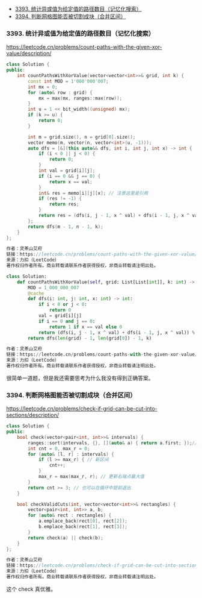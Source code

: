 
<!-- @import "[TOC]" {cmd="toc" depthFrom=1 depthTo=6 orderedList=false} -->

<!-- code_chunk_output -->

- [3393. 统计异或值为给定值的路径数目（记忆化搜索）](#3393-统计异或值为给定值的路径数目记忆化搜索)
- [3394. 判断网格图能否被切割成块（合并区间）](#3394-判断网格图能否被切割成块合并区间)

<!-- /code_chunk_output -->

### 3393. 统计异或值为给定值的路径数目（记忆化搜索）

https://leetcode.cn/problems/count-paths-with-the-given-xor-value/description/

```cpp
class Solution {
public:
    int countPathsWithXorValue(vector<vector<int>>& grid, int k) {
        const int MOD = 1'000'000'007;
        int mx = 0;
        for (auto& row : grid) {
            mx = max(mx, ranges::max(row));
        }
        int u = 1 << bit_width((unsigned) mx);
        if (k >= u) {
            return 0;
        }

        int m = grid.size(), n = grid[0].size();
        vector memo(m, vector(n, vector<int>(u, -1)));
        auto dfs = [&](this auto&& dfs, int i, int j, int x) -> int {
            if (i < 0 || j < 0) {
                return 0;
            }
            int val = grid[i][j];
            if (i == 0 && j == 0) {
                return x == val;
            }
            int& res = memo[i][j][x]; // 注意这里是引用
            if (res != -1) {
                return res;
            }
            return res = (dfs(i, j - 1, x ^ val) + dfs(i - 1, j, x ^ val)) % MOD;
        };
        return dfs(m - 1, n - 1, k);
    }
};

作者：灵茶山艾府
链接：https://leetcode.cn/problems/count-paths-with-the-given-xor-value/solutions/3026905/wang-ge-tu-dpcong-ji-yi-hua-sou-suo-dao-k1bpm/
来源：力扣（LeetCode）
著作权归作者所有。商业转载请联系作者获得授权，非商业转载请注明出处。
```

```python
class Solution:
    def countPathsWithXorValue(self, grid: List[List[int]], k: int) -> int:
        MOD = 1_000_000_007
        @cache
        def dfs(i: int, j: int, x: int) -> int:
            if i < 0 or j < 0:
                return 0
            val = grid[i][j]
            if i == 0 and j == 0:
                return 1 if x == val else 0
            return (dfs(i, j - 1, x ^ val) + dfs(i - 1, j, x ^ val)) % MOD
        return dfs(len(grid) - 1, len(grid[0]) - 1, k)

作者：灵茶山艾府
链接：https://leetcode.cn/problems/count-paths-with-the-given-xor-value/solutions/3026905/wang-ge-tu-dpcong-ji-yi-hua-sou-suo-dao-k1bpm/
来源：力扣（LeetCode）
著作权归作者所有。商业转载请联系作者获得授权，非商业转载请注明出处。
```

很简单一道题，但是我还需要思考为什么我没有得到正确答案。

### 3394. 判断网格图能否被切割成块（合并区间）

https://leetcode.cn/problems/check-if-grid-can-be-cut-into-sections/description/

```cpp
class Solution {
public:
    bool check(vector<pair<int, int>>& intervals) {
        ranges::sort(intervals, {}, [](auto& a) { return a.first; });// 按照左端点从小到大排序
        int cnt = 0, max_r = 0;
        for (auto& [l, r] : intervals) {
            if (l >= max_r) { // 新区间
                cnt++;
            }
            max_r = max(max_r, r); // 更新右端点最大值
        }
        return cnt >= 3; // 也可以在循环中提前退出
    }

    bool checkValidCuts(int, vector<vector<int>>& rectangles) {
        vector<pair<int, int>> a, b;
        for (auto& rect : rectangles) {
            a.emplace_back(rect[0], rect[2]);
            b.emplace_back(rect[1], rect[3]);
        }
        return check(a) || check(b);
    }
};

作者：灵茶山艾府
链接：https://leetcode.cn/problems/check-if-grid-can-be-cut-into-sections/solutions/3026888/he-bing-qu-jian-pythonjavacgo-by-endless-dn1g/
来源：力扣（LeetCode）
著作权归作者所有。商业转载请联系作者获得授权，非商业转载请注明出处。
```

这个 check 真优雅。

